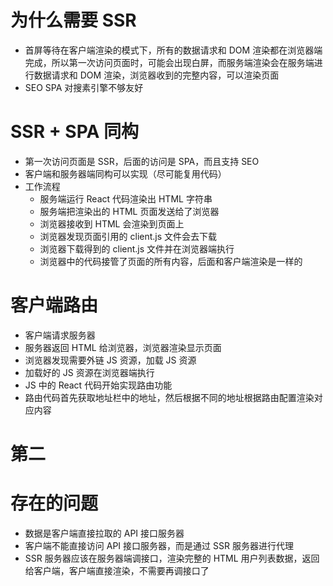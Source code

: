 # 为什么需要 SSR

- 首屏等待在客户端渲染的模式下，所有的数据请求和 DOM 渲染都在浏览器端完成，所以第一次访问页面时，可能会出现白屏，而服务端渲染会在服务端进行数据请求和 DOM 渲染，浏览器收到的完整内容，可以渲染页面
- SEO SPA 对搜素引擎不够友好

# SSR + SPA 同构

- 第一次访问页面是 SSR，后面的访问是 SPA，而且支持 SEO
- 客户端和服务器端同构可以实现（尽可能复用代码）
- 工作流程
  - 服务端运行 React 代码渲染出 HTML 字符串
  - 服务端把渲染出的 HTML 页面发送给了浏览器
  - 浏览器接收到 HTML 会渲染到页面上
  - 浏览器发现页面引用的 client.js 文件会去下载
  - 浏览器下载得到的 client.js 文件并在浏览器端执行
  - 浏览器中的代码接管了页面的所有内容，后面和客户端渲染是一样的

# 客户端路由

- 客户端请求服务器
- 服务器返回 HTML 给浏览器，浏览器渲染显示页面
- 浏览器发现需要外链 JS 资源，加载 JS 资源
- 加载好的 JS 资源在浏览器端执行
- JS 中的 React 代码开始实现路由功能
- 路由代码首先获取地址栏中的地址，然后根据不同的地址根据路由配置渲染对应内容

# 第二

# 存在的问题

- 数据是客户端直接拉取的 API 接口服务器
- 客户端不能直接访问 API 接口服务器，而是通过 SSR 服务器进行代理
- SSR 服务器应该在服务器端调接口，渲染完整的 HTML 用户列表数据，返回给客户端，客户端直接渲染，不需要再调接口了
